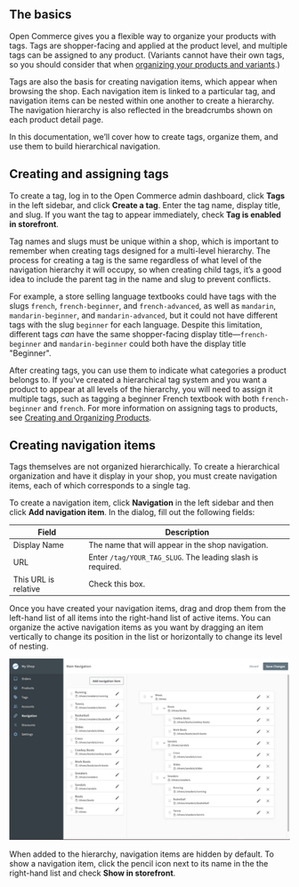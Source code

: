 ## The basics

Open Commerce gives you a flexible way to organize your products with tags. Tags are shopper-facing and applied at the product level, and multiple tags can be assigned to any product. (Variants cannot have their own tags, so you should consider that when [organizing your products and variants](/open-commerce/docs/creating-organizing-products/).) 

Tags are also the basis for creating navigation items, which appear when browsing the shop. Each navigation item is linked to a particular tag, and navigation items can be nested within one another to create a hierarchy. The navigation hierarchy is also reflected in the breadcrumbs shown on each product detail page.

In this documentation, we’ll cover how to create tags, organize them, and use them to build hierarchical navigation. 

## Creating and assigning tags

To create a tag, log in to the Open Commerce admin dashboard, click **Tags** in the left sidebar, and click **Create a tag**. Enter the tag name, display title, and slug. If you want the tag to appear immediately, check **Tag is enabled in storefront**.

Tag names and slugs must be unique within a shop, which is important to remember when creating tags designed for a multi-level hierarchy. The process for creating a tag is the same regardless of what level of the navigation hierarchy it will occupy, so when creating child tags, it’s a good idea to include the parent tag in the name and slug to prevent conflicts. 

For example, a store selling language textbooks could have tags with the slugs `french`, `french-beginner`, and `french-advanced`, as well as `mandarin`, `mandarin-beginner`, and `mandarin-advanced`, but it could not have different tags with the slug `beginner` for each language. Despite this limitation, different tags _can_ have the same shopper-facing display title—`french-beginner` and `mandarin-beginner` could both have the display title "Beginner".

After creating tags, you can use them to indicate what categories a product belongs to. If you've created a hierarchical tag system and you want a product to appear at all levels of the hierarchy, you will need to assign it multiple tags, such as tagging a beginner French textbook with both `french-beginner` and `french`. For more information on assigning tags to products, see [Creating and Organizing Products](/open-commerce/docs/creating-organizing-products/).

## Creating navigation items

Tags themselves are not organized hierarchically. To create a hierarchical organization and have it display in your shop, you must create navigation items, each of which corresponds to a single tag. 

To create a navigation item, click **Navigation** in the left sidebar and then click **Add navigation item**. In the dialog, fill out the following fields:

| Field | Description |
|-------|-------------|
|Display Name|The name that will appear in the shop navigation.|
|URL|Enter `/tag/YOUR_TAG_SLUG`. The leading slash is required.|
|This URL is relative|Check this box.|
	
Once you have created your navigation items, drag and drop them from the left-hand list of all items into the right-hand list of active items. You can organize the active navigation items as you want by dragging an item vertically to change its position in the list or horizontally to change its level of nesting.

![Organizing navigation items](tags-navigation--navigation-items.png)

When added to the hierarchy, navigation items are hidden by default. To show a navigation item, click the pencil icon next to its name in the the right-hand list and check **Show in storefront**.
